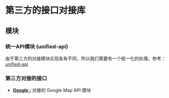# 第三方的接口对接库

## 模块

### 统一API模块 (unified-api)

由于第三方的对接模块实现各有不同，所以我们需要有一个统一化的处理。参考：[unified-api](unified-api/README.md)

### 第三方对接的接口
    
* [**Google :**](google/README.md) 对接的 Google Map API 模块